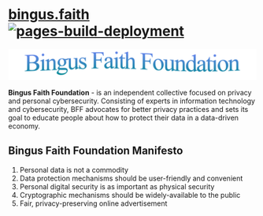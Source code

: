 # [bingus.faith](https://bingus.faith) [![pages-build-deployment](https://github.com/bingus-faith-foundation/bingus.faith/actions/workflows/pages/pages-build-deployment/badge.svg)](https://github.com/bingus-faith-foundation/bingus.faith/actions/workflows/pages/pages-build-deployment)

![](./assets/img/logo.png)

**Bingus Faith Foundation** - is an independent collective focused on privacy and personal cybersecurity. Consisting of experts in information technology and cybersecurity, BFF advocates for better privacy practices and sets its goal to educate people about how to protect their data in a data-driven economy.

## Bingus Faith Foundation Manifesto

1. Personal data is not a commodity
2. Data protection mechanisms should be user-friendly and convenient
3. Personal digital security is as important as physical security
4. Cryptographic mechanisms should be widely-available to the public
5. Fair, privacy-preserving online advertisement
